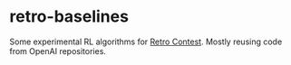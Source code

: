 # retro-baselines

Some experimental RL algorithms for [Retro Contest](https://github.com/openai/retro-contest). Mostly reusing code from OpenAI repositories.

